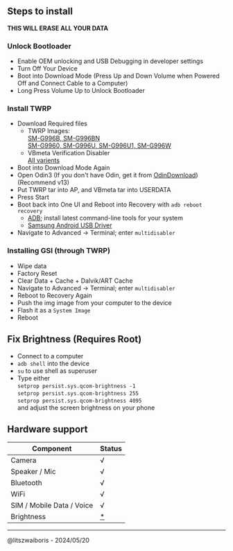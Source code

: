 ## Steps to install
**THIS WILL ERASE ALL YOUR DATA**

### Unlock Bootloader
- Enable OEM unlocking and USB Debugging in developer settings
- Turn Off Your Device
- Boot into Download Mode (Press Up and Down Volume when Powered Off and Connect Cable to a Computer)
- Long Press Volume Up to Unlock Bootloader

### Install TWRP
- Download Required files
  - TWRP
  Images:\
    [SM-G996B, SM-G996BN](https://www.mediafire.com/file/mdqm3vrmkcghwov/twrp-3.7.0_11-2_afaneh92-t2s.tar/file)\
    [SM-G9960, SM-G996U, SM-G996U1, SM-G996W](https://www.mediafire.com/file/33gx48ett2yn9n8/twrp-3.7.0_12-1_afaneh92-t2q.tar/file)
  - VBmeta Verification Disabler \
    [All varients](https://www.mediafire.com/file/zuco6wfd9d8qldm/vbmeta_disabled_R.tar/file)
- Boot into Download Mode Again
- Open Odin3 (If you don't have Odin, get it from [OdinDownload](https://odindownload.com)) (Recommend v13)
- Put TWRP tar into AP, and VBmeta tar into USERDATA
- Press Start
- Boot back into One UI and Reboot into Recovery with `adb reboot recovery`
  - [ADB](https://developer.android.com/studio#downloads); install latest command-line tools for your system
  - [Samsung Android USB Driver](https://developer.samsung.com/android-usb-driver)
- Navigate to Advanced -> Terminal; enter `multidisabler`

### Installing GSI (through TWRP)
- Wipe data
- Factory Reset
- Clear Data + Cache + Dalvik/ART Cache
- Navigate to Advanced -> Terminal; enter `multidisabler`
- Reboot to Recovery Again
- Push the img image from your computer to the device
- Flash it as a `System Image`
- Reboot

## Fix Brightness (Requires Root)
- Connect to a computer
- `adb shell` into the device
- `su` to use shell as superuser
- Type either \
`setprop persist.sys.qcom-brightness -1` \
`setprop persist.sys.qcom-brightness 255` \
`setprop persist.sys.qcom-brightness 4095` \
and adjust the screen brightness on your phone

## Hardware support

| Component                 | Status |
|---------------------------|--------|
| Camera                    | √ |
| Speaker / Mic             | √ |
| Bluetooth                 | √ |
| WiFi                      | √ |
| SIM / Mobile Data / Voice | √ |
| Brightness                | [*](https://github.com/phhusson/treble_experimentations/wiki/Samsung-Galaxy-S21-Plus%20%28Snapdragon%29/##Fix%20Brightness%20%28Requires%20Root%29) |
---

@litszwaiboris - 2024/05/20